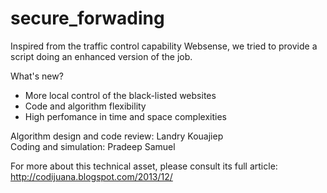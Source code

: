 secure_forwading
================

Inspired from the traffic control capability  Websense, we tried to provide a script doing an enhanced version of the job.


What's new?
- More local control of the black-listed websites
- Code and algorithm flexibility
- High perfomance in time and space complexities

Algorithm design and code review: Landry Kouajiep
<br>Coding and simulation: Pradeep Samuel

For more about this technical asset, please consult its full article: http://codijuana.blogspot.com/2013/12/
